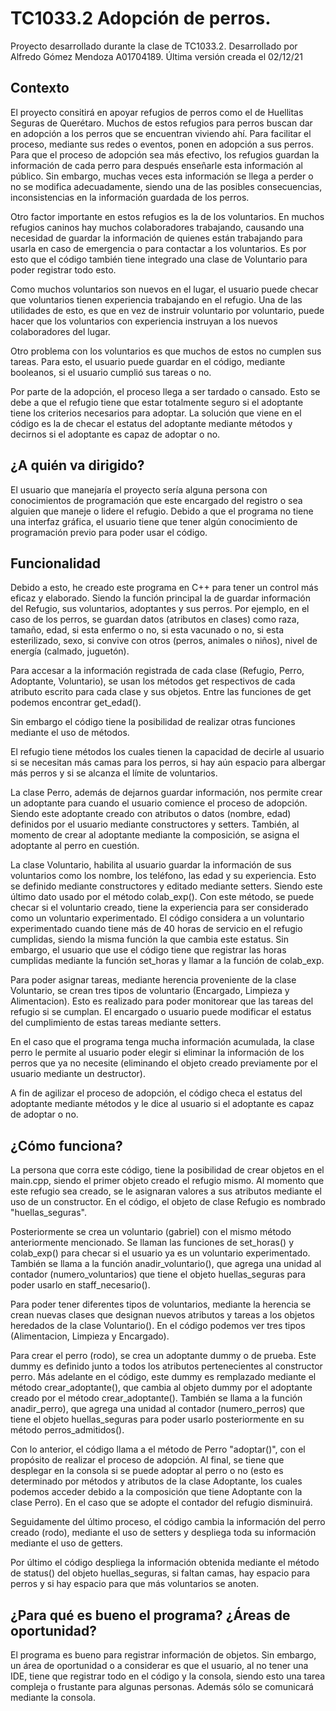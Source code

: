 # TC1033.2 Adopción de perros.
Proyecto desarrollado durante la clase de TC1033.2. 
Desarrollado por Alfredo Gómez Mendoza A01704189.
Última versión creada el 02/12/21

## Contexto

El proyecto consitirá en apoyar refugios de perros como el de Huellitas Seguras de Querétaro. Muchos de estos refugios para perros buscan dar en adopción a los perros que se encuentran viviendo ahí. Para facilitar el proceso, mediante sus redes o eventos, ponen en adopción a sus perros. Para que el proceso de adopción sea más efectivo, los refugios guardan la información de cada perro para después enseñarle esta información al público. Sin embargo, muchas veces esta información se llega a perder o no se modifica adecuadamente, siendo una de las posibles consecuencias, inconsistencias en la información guardada de los perros.

Otro factor importante en estos refugios es la de los voluntarios. En muchos refugios caninos hay muchos colaboradores trabajando, causando una necesidad de guardar la información de quienes están trabajando para usarla en caso de emergencia o para contactar a los voluntarios. Es por esto que el código también tiene integrado una clase de Voluntario para poder registrar todo esto. 

Como muchos voluntarios son nuevos en el lugar, el usuario puede checar que voluntarios tienen experiencia trabajando en el refugio. Una de las utilidades de esto, es que en vez de instruir voluntario por voluntario, puede hacer que los voluntarios con experiencia instruyan a los nuevos colaboradores del lugar. 

Otro problema con los voluntarios es que muchos de estos no cumplen sus tareas. Para esto, el usuario puede guardar en el código, mediante booleanos, si el usuario cumplió sus tareas o no.

Por parte de la adopción, el proceso llega a ser tardado o cansado. Esto se debe a que el refugio tiene que estar totalmente seguro si el adoptante tiene los criterios necesarios para adoptar. La solución que viene en el código es la de checar el estatus del adoptante mediante métodos y decirnos si el adoptante es capaz de adoptar o no.

## ¿A quién va dirigido?

El usuario que manejaría el proyecto sería alguna persona con conocimientos de programación que este encargado del registro o sea alguien que maneje o lidere el refugio. Debido a que el programa no tiene una interfaz gráfica, el usuario tiene que tener algún conocimiento de programación previo para poder usar el código.

## Funcionalidad

Debido a esto, he creado este programa en C++ para tener un control más eficaz y elaborado. Siendo la función principal la  de guardar información del Refugio, sus voluntarios, adoptantes y sus perros. Por ejemplo, en el caso de los perros, se guardan datos (atributos en clases) como  raza, tamaño, edad, si esta enfermo o no, si esta vacunado o no, si esta esterilizado, sexo, si convive con otros (perros, animales o niños), nivel de energía (calmado, juguetón). 

Para accesar a la información registrada de cada clase (Refugio, Perro, Adoptante, Voluntario), se usan los métodos get respectivos de cada atributo escrito para cada clase y sus objetos. Entre las funciones de get podemos encontrar get_edad().

Sin embargo el código tiene la posibilidad de realizar otras funciones mediante el uso de métodos. 

El refugio tiene métodos los cuales tienen la capacidad de decirle al usuario si se necesitan más camas para los perros, si hay aún espacio para albergar más perros y si se alcanza el límite de voluntarios. 

La clase Perro, además de dejarnos guardar información, nos permite crear un adoptante para cuando el usuario comience el proceso de adopción. Siendo este adoptante creado con atributos o datos (nombre, edad) definidos por el usuario mediante constructores y setters. También, al momento de crear al adoptante mediante la composición, se asigna el adoptante al perro en cuestión.

La clase Voluntario, habilita al usuario guardar la información de sus voluntarios como los nombre, los teléfono, las edad y su experiencia. Esto se definido mediante constructores y editado mediante setters. Siendo este último dato usado por el método colab_exp(). Con este método, se puede checar si el voluntario creado, tiene la experiencia para ser considerado como un voluntario experimentado.  El código considera a un voluntario experimentado cuando tiene más de 40 horas de servicio en el refugio cumplidas, siendo la misma función la que cambia este estatus. Sin embargo, el usuario que use el código tiene que registrar las horas cumplidas mediante la función set_horas y llamar a la función de colab_exp.

Para poder asignar tareas, mediante herencia proveniente de la clase Voluntario, se crean tres tipos de voluntario (Encargado, Limpieza y Alimentacion). Esto es realizado para poder monitorear que las tareas del refugio si se cumplan. El encargado o usuario puede modificar el estatus del cumplimiento de estas tareas mediante setters.

En el caso que el programa tenga mucha información acumulada, la clase perro le permite al usuario poder elegir si eliminar la información de los perros que ya no necesite (eliminando el objeto creado previamente por el usuario mediante un destructor).

A fin de agilizar el proceso de adopción, el código checa el estatus del adoptante mediante métodos y le dice al usuario si el adoptante es capaz de adoptar o no.

## ¿Cómo funciona?

La persona que corra este código, tiene la posibilidad de crear objetos en el main.cpp, siendo el primer objeto creado el refugio mismo. Al momento que este refugio sea creado, se le asignaran valores a sus atributos mediante el uso de un constructor. En el código, el objeto de clase Refugio es nombrado "huellas_seguras".

Posteriormente se crea un voluntario (gabriel) con el mismo método anteriormente mencionado. Se llaman las funciones de set_horas() y colab_exp() para checar si el usuario ya es un voluntario experimentado. También se llama a la función anadir_voluntario(), que agrega una unidad al contador (numero_voluntarios)  que tiene el objeto huellas_seguras para poder usarlo en staff_necesario(). 

Para poder tener diferentes tipos de voluntarios, mediante la herencia se crean nuevas clases que designan nuevos atributos y tareas a los objetos heredados de la clase Voluntario(). En el código podemos ver tres tipos (Alimentacion, Limpieza y Encargado).

Para crear el perro (rodo), se crea un adoptante dummy o de prueba. Este dummy es definido junto a todos los atributos pertenecientes al constructor perro. Más adelante en el código, este dummy es remplazado mediante el método crear_adoptante(), que cambia al objeto dummy por el adoptante creado por el método crear_adoptante(). También se llama a la función anadir_perro), que agrega una unidad al contador (numero_perros) que tiene el objeto huellas_seguras para poder usarlo posteriormente en su método perros_admitidos().

Con lo anterior, el código llama a el método de Perro "adoptar()", con el propósito de realizar el proceso de adopción. Al final, se tiene que desplegar en la consola si se puede adoptar al perro o no (esto es determinado por métodos y atributos de la clase Adoptante, los cuales podemos acceder debido a la composición que tiene Adoptante con la clase Perro). En el caso que se adopte el contador del refugio disminuirá.

Seguidamente del último proceso, el código cambia la información del perro creado (rodo), mediante el uso de setters y despliega toda su información mediante el uso de getters. 

Por último el código despliega la información obtenida mediante el método de status() del objeto huellas_seguras, si faltan camas, hay espacio para perros y si hay espacio para que más voluntarios se anoten.


## ¿Para qué es bueno el programa? ¿Áreas de oportunidad?

El programa es bueno para registrar información de objetos. Sin embargo, un área de oportunidad o a considerar es que el usuario, al no tener una IDE, tiene que registrar todo en el código y la consola, siendo esto una tarea compleja o frustante para algunas personas.  Además sólo se comunicará mediante la consola.
